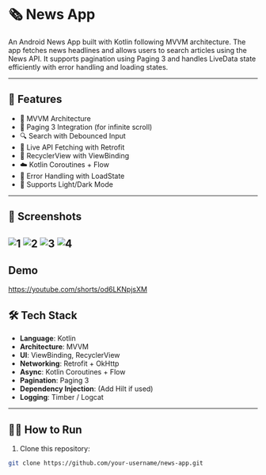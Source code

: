 # 🗞️ News App

An Android News App built with Kotlin following MVVM architecture. The app fetches news headlines and allows users to search articles using the News API. It supports pagination using Paging 3 and handles LiveData state efficiently with error handling and loading states.

---

## 🚀 Features

- 🧠 MVVM Architecture
- 🔄 Paging 3 Integration (for infinite scroll)
- 🔍 Search with Debounced Input
- 📡 Live API Fetching with Retrofit
- 🎨 RecyclerView with ViewBinding
- ☁️ Kotlin Coroutines + Flow
- 🔐 Error Handling with LoadState
- 📱 Supports Light/Dark Mode

---

## 📸 Screenshots

![1](https://github.com/user-attachments/assets/898623e9-a279-498b-a4db-c121a5d8395b)
![2](https://github.com/user-attachments/assets/584ffa91-5991-4057-b768-55d20d442093)
![3](https://github.com/user-attachments/assets/62deda5c-3d22-44b9-bda2-281cfd8881b2)
![4](https://github.com/user-attachments/assets/4189d78e-7b11-4118-a3d9-acd8a0fa6c18)
---

## Demo
https://youtube.com/shorts/od6LKNpjsXM
## 🛠️ Tech Stack

- **Language**: Kotlin
- **Architecture**: MVVM
- **UI**: ViewBinding, RecyclerView
- **Networking**: Retrofit + OkHttp
- **Async**: Kotlin Coroutines + Flow
- **Pagination**: Paging 3
- **Dependency Injection**: (Add Hilt if used)
- **Logging**: Timber / Logcat

---

## 🧑‍💻 How to Run

1. Clone this repository:

```bash
git clone https://github.com/your-username/news-app.git
